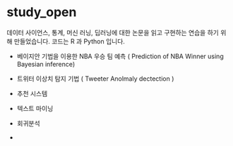 # study_open

데이터 사이언스, 통계, 머신 러닝, 딥러닝에 대한 논문을 읽고 구현하는 연습을 하기 위해 만들었습니다.
코드는 R 과 Python 입니다.


- 베이지안 기법을 이용한 NBA 우승 팀 예측 ( Prediction of NBA Winner using Bayesian inference)
- 트위터 이상치 탐지 기법 ( Tweeter Anolmaly dectection )
- 추천 시스템
- 텍스트 마이닝

- 회귀분석
- 
